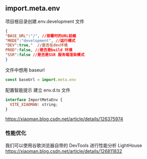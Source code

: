 ## import.meta.env

项目根目录创建.env.development 文件

```json
{
"BASE_URL":"/", //部署时的URL前缀
"MODE":"development", //运行模式
"DEV":true,"  //是否在dev环境
PROD":false, //是否是build 环境
"SSR":false //是否是SSR 服务端渲染模式
}
```

文件中想用 baseurl

```js
const baseUrl = import.meta.env
```

配置智能提示 建立 env.d.ts 文件

```js
interface ImportMetaEnv {
  VITE_XIAOMAN: string;
}
```

https://xiaoman.blog.csdn.net/article/details/126375974

### 性能优化

我们可以使用谷歌浏览器自带的 DevTools 进行性能分析 LightHouse
https://xiaoman.blog.csdn.net/article/details/126811832
